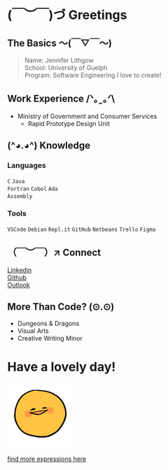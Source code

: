 # (￣︶￣)づ Greetings 
## The Basics ～(￣▽￣～)
> Name: Jennifer Lithgow  
> School: University of Guelph  
> Program: Software Engineering
> I love to create!

## Work Experience /ᐠ｡ꞈ｡ᐟ\
* Ministry of Government and Consumer Services  
  * Rapid Prototype Design Unit  

## (^◕.◕^) Knowledge
### Languages
`C`
`Java`  
`Fortran`
`Cobol`
`Ada`  
`Assembly`  
### Tools
`VSCode`
`Debian`
`Repl.it`
`GitHub`
`Netbeans`
`Trello`
`Figma`

## （￣︶￣）↗ Connect 
[Linkedin][1]  
[Github][2]  
[Outlook][3]

## More Than Code? (⊙.⊙)
* Dungeons & Dragons
* Visual Arts
* Creative Writing Minor

# Have a lovely day!
<img src="https://github.com/jenlith/jenlith/blob/main/sillemojis%20eeeh%20positive.png" width="150" height="150"/>  

[find more expressions here][4]  


[1]:https://www.linkedin.com/in/j-lithgow/
[2]:https://github.com/jenlith
[3]:jlithgow@uoguelph.ca
[4]:https://sillemojis.tumblr.com

<!--
[there's more of those emojis here](https://sillemojis.tumblr.com/)  
(￣_,￣ )（￣︶￣）↗　(～￣▽￣)～（*＾-＾*）(づ￣ 3￣)づ (^◕.◕^)
**jenlith/jenlith** is a ✨ _special_ ✨ repository because its `README.md` (this file) appears on your GitHub profile.
Here are some ideas to get you started:
- 🔭 I’m currently working on ...
- 🌱 I’m currently learning ...
- 👯 I’m looking to collaborate on ...
- 🤔 I’m looking for help with ...
- 💬 Ask me about ...
- 📫 How to reach me: ...
- 😄 Pronouns: ...
- ⚡ Fun fact: ...
-->
